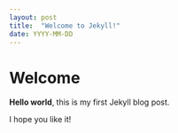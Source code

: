 ```yaml
---
layout: post
title:  "Welcome to Jekyll!"
date: YYYY-MM-DD
---
```



# Welcome

**Hello world**, this is my first Jekyll blog post.

I hope you like it!
